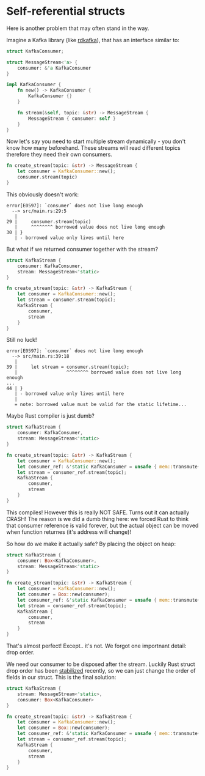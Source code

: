 # Self-referential structs
Here is another problem that may often stand in the way. 

Imagine a Kafka library (like [rdkafka](https://github.com/fede1024/rust-rdkafka)), that has an interface similar to:
```Rust
struct KafkaConsumer;

struct MessageStream<'a> {
    consumer: &'a KafkaConsumer
}

impl KafkaConsumer {
    fn new() -> KafkaConsumer {
        KafkaConsumer {}
    }

    fn stream(&self, topic: &str) -> MessageStream {
        MessageStream { consumer: self }
    }
}
```
Now let's say you need to start multiple stream dynamically - you don't know how many beforehand. These streams will read different topics therefore they need their own consumers.
```Rust
fn create_stream(topic: &str) -> MessageStream {
    let consumer = KafkaConsumer::new();
    consumer.stream(topic)
}
```
This obviously doesn't work:
```
error[E0597]: `consumer` does not live long enough
  --> src/main.rs:29:5
   |
29 |     consumer.stream(topic)
   |     ^^^^^^^^ borrowed value does not live long enough
30 | }
   | - borrowed value only lives until here
```
But what if we returned consumer together with the stream?
```Rust
struct KafkaStream {
    consumer: KafkaConsumer,
    stream: MessageStream<'static>
}

fn create_stream(topic: &str) -> KafkaStream {
    let consumer = KafkaConsumer::new();
    let stream = consumer.stream(topic);
    KafkaStream {
        consumer,
        stream
    }
}
```
Still no luck!
```
error[E0597]: `consumer` does not live long enough
  --> src/main.rs:39:18
   |
39 |     let stream = consumer.stream(topic);
   |                  ^^^^^^^^ borrowed value does not live long enough
...
44 | }
   | - borrowed value only lives until here
   |
   = note: borrowed value must be valid for the static lifetime...
```
Maybe Rust compiler is just dumb?
```Rust
struct KafkaStream {
    consumer: KafkaConsumer,
    stream: MessageStream<'static>
}

fn create_stream(topic: &str) -> KafkaStream {
    let consumer = KafkaConsumer::new();
    let consumer_ref: &'static KafkaConsumer = unsafe { mem::transmute(&consumer) };
    let stream = consumer_ref.stream(topic);
    KafkaStream {
        consumer,
        stream
    }
}
```
This compiles! However this is really NOT SAFE. Turns out it can actually CRASH!
The reason is we did a dumb thing here: we forced Rust to think that consumer reference is valid forever, but the actual object can be moved when function returnes (it's address will change)!

So how do we make it actually safe? By placing the object on heap:
```Rust
struct KafkaStream {
    consumer: Box<KafkaConsumer>,
    stream: MessageStream<'static>
}

fn create_stream(topic: &str) -> KafkaStream {
    let consumer = KafkaConsumer::new();
    let consumer = Box::new(consumer);
    let consumer_ref: &'static KafkaConsumer = unsafe { mem::transmute(consumer.as_ref()) };
    let stream = consumer_ref.stream(topic);
    KafkaStream {
        consumer,
        stream
    }
}
```
That's almost perfect!
Except.. it's not. We forgot one importnant detail: drop order.

We need our consumer to be disposed after the stream.
Luckily Rust struct drop order has been [stabilized](https://github.com/rust-lang/rfcs/blob/master/text/1857-stabilize-drop-order.md) recently, so we can just change the order of fields in our struct.
This is the final solution:
```Rust
struct KafkaStream {
    stream: MessageStream<'static>,
    consumer: Box<KafkaConsumer>
}

fn create_stream(topic: &str) -> KafkaStream {
    let consumer = KafkaConsumer::new();
    let consumer = Box::new(consumer);
    let consumer_ref: &'static KafkaConsumer = unsafe { mem::transmute(consumer.as_ref()) };
    let stream = consumer_ref.stream(topic);
    KafkaStream {
        consumer,
        stream
    }
}
```

